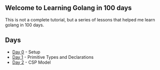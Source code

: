 ## Welcome to Learning Golang in 100 days

This is not a complete tutorial, but a series of lessons that helped me learn golang in 100 days. 

## Days
- [Day 0](/day0) - Setup
- [Day 1](/day1) - Primitive Types and Declarations
- [Day 2](/day2) - CSP Model